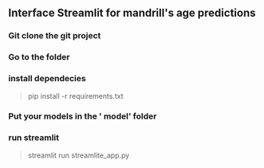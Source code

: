 ## Interface Streamlit for mandrill's age predictions 

### Git clone the git project

### Go to the folder 

### install dependecies 
> pip install -r requirements.txt
> 

### Put your models in the ' model' folder

### run streamlit

> streamlit run streamlite_app.py 
